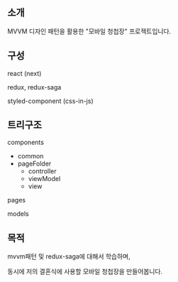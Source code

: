 ## 소개

MVVM 디자인 패턴을 활용한 "모바일 청첩장" 프로젝트입니다.

## 구성

react (next)

redux, redux-saga

styled-component (css-in-js)

## 트리구조

components

-   common
-   pageFolder
    -   controller
    -   viewModel
    -   view

pages

models

## 목적

mvvm패턴 및 redux-saga에 대해서 학습하며,

동시에 저의 결혼식에 사용할 모바일 청첩장을 만들어봅니다.
